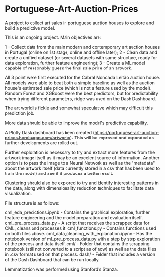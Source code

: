 # Portuguese-Art-Auction-Prices

A project to collect art sales in portuguese auction houses to explore and build a predictive model.

This is an ongoing project. Main objectives are:

1 - Collect data from the main modern and contemporary art auction houses in Portugal (online on 1st stage, online and offline later); 2 - Clean data and create a unified dataset (or several datasets with same structure, ready for data exploration, further feature engineering); 3 - Create a ML model capable of reasonably guess the final sale price of an artwork.

All 3 point were first executed for the Cabral Moncada Leitão auction house. All models were able to beat both a simple baseline as well as the auction house's estimated sale price (which is not a feature used by the model). Random Forest and XGBoost were the best predictors, but for predictability when trying different parameters, ridge was used on the Dash Dashboard.

The art world is fickle and somewhat speculative which may difficult this prediction job.

More data should be able to improve the model's predictive capability.

A Plotly Dask dashboard has been created (https://portuguese-art-auction-prices.herokuapp.com/artworks). This will be improved and expanded as further developments are rolled out.

Further exploration is necessary to try and extract more features from the artwork image itself as it may be an excelent source of information. Another option is to pass the image to a Neural Network as well as the "metadata" about the artwork itself (data currently stored in a csv that has been used to train the model) and see if it produces a better result.

Clustering should also be explored to try and identify interesting patterns in the data, along with dimensionality reduction techniques to facilitate data visualization.

File structure is as follows:

cml_eda_predictions.ipynb - Contains the graphical exploration, further feature engineering and the model preparation and evaluation itself.
cml_pre_process_data.py - A script that receives the scrapped data for CML, cleans and processes it.
cml_functions.py - Contains functions used on both files above.
cml_data_cleaning_with_explanation.ipynn - Has the notebook version of ml_pre_process_data.py with a step by step exploration of the process and data itself.
cml/ - Folder that contains the scrapping notebook (still not converted to a script as of now) as well as the data files in .csv format used on that process.
dash/ - Folder that includes a version of the Dash Dashboard that can be run locally.

Lemmatization was performed using Stanford's Stanza.
